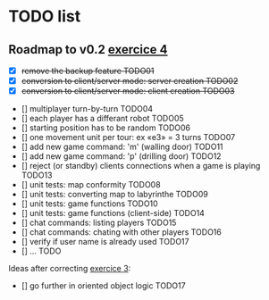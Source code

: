# TODO list

## Roadmap to v0.2 [exercice 4](https://openclassrooms.com/courses/apprenez-a-programmer-en-python/exercises/181)

- [x] ~~remove the backup feature TODO01~~
- [x] ~~conversion to client/server mode: server creation TODO02~~
- [x] ~~conversion to client/server mode: client creation TODO03~~
- [] multiplayer turn-by-turn TODO04
- [] each player has a differant robot TODO05
- [] starting position has to be random TODO06
- [] one movement unit per tour: ex «e3» = 3 turns TODO07
- [] add new game command: 'm' (walling door) TODO11
- [] add new game command: 'p' (drilling door) TODO12
- [] reject (or standby) clients connections when a game is playing TODO13
- [] unit tests: map conformity TODO08
- [] unit tests: converting map to labyrinthe TODO09
- [] unit tests: game functions TODO10
- [] unit tests: game functions (client-side) TODO14
- [] chat commands: listing players TODO15
- [] chat commands: chating with other players TODO16
- [] verify if user name is already used TODO17
- [] … TODO

Ideas after correcting [exercice 3](https://openclassrooms.com/courses/apprenez-a-programmer-en-python/exercises/180):

- [] go further in oriented object logic TODO17
